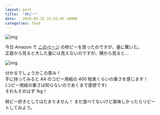 ```yaml
---
layout: post
title:  "柿ピー"
date:   2016-05-31 22:41:45 +0900
categories: food
---
```


![img](https://lh3.googleusercontent.com/p5p7aSl2FyREIoChTWO2DQ50rFpO8QEHkyaueT02JO09iQOVQTpaboNp5nrDL9t37gouI-iLaPgyx_wcIx6fckwXyQL4FSsM1JVHQD3D3tNH6Mh5lK90uIqvtdkaFW-2KSntaLIrpaIkMDu2N549H07aG1AVjmZrVYFWxoLhRdTd26M85SVfLOC5SsjllA6Nwis6vZb-STWGyEBGmSNclP7hVYV19dFl5DuFJu9wKt0QZShK89n_VxcXOK3y1SFBx-K_xd62mWMdotivhQ_19bN8mDVbgUOrk1i4Anzt-12OvlkXM8VuqeIpxtMj3hcMPeX2bktLWEeiEDx5rgZb5SfQA8LG7J7Uj8C84LPauQB-CVZsJd9dqSgQgl69fbHIXMtaGh1-PjQNoA1DmGZEwmb7PjRz047S4PQ9tmkKr7J4Wu1_SkwViYIoGzPVu5-AgyUAOBFpYI6BC9rGtLqzzvKinE3TvqkNYRft-Q-Hld2GANhsrvMfKNW3apO_8whqaXNjFVCoIpjgs74TPfDb4dswuwFMgHY0JDjdkI3fRUJtiM8vUuJBEHULL8-E1O98jajHMqJwjC-D4ZKkm-3aD1iMsxu1bWRm=w1080-h719-no)

今日 Amazon で [このページ](http://www.amazon.co.jp/%E3%83%99%E3%82%B9%E3%83%88%E9%A3%9F%E5%93%81-%E3%82%AB%E3%82%AD%E3%83%94%E3%83%BC-1kg/dp/B008N6FXI2) 
の柿ピーを買ったのですが、量に驚いた。  
正面から見ると大した量には見えないのですが、横から見ると...

![img](https://lh3.googleusercontent.com/7RihlAADe27UVlrj-lXQ4qWaaN06j7EZvMxI5QmZl5p06wXJKAsZysv7oHv-DobFozUkHNdFfSKuBDrBifd-HTyGti4r8soyr00eGvQzDmincrDI05Jtce9-Rr7xT7HQv-cDmibW-NsbzfvvecbORrMorIEql8W-QsL-lxt5ZeQxlO4L7flXKM-Z0CUkYDE86Dux298LSMa-hgSR8szRhBYeNy-Nd1rcFAaWVs5LF_d_eUxc95aIPP3AOfP__2RG9K-JSWl0Nmwr2DXliof3PGsDPKtYAVTuRjrnvAxZOcJkVxuXwx4s6sA4F7q2m3_t6sgp9HXsjY1SXOTta5hRxZfDFzD6PBiNqRmNsgm0xHuDIm6quKU5XQGimvO9h8GVRr-qaRdFnhCuQVYvhFiIh5-nRc4wtZIf0KvUHQnHwDfeex9OpRPKTKhd9s3DjIpyYILn7dDswHQ81smpG0r4sohgFCrFrFrPIYtpO_JWRGrSJaH96V5IEcqHe59YqBOJvn4K0d9rcKm62uszVRmtFIsYp6CRi-XsLqy5jwd_Sqcv7kePaSHElF6SKU4KA7qDZTXErGgbYpgE1WAAVlZM9hwTd9NMuFFU=w1080-h719-no)

分かるでしょうかこの厚み！  
手に持ってみると A4 のコピー用紙の 400 枚束くらいの重さを感じます！  
(コピー用紙の重さは知らないのであくまで感想です)  
それもそのはず 1kg！  

柿ピー好きとしてはたまりません！
まだ食べてないけど美味しかったらリピートしてみよう。

